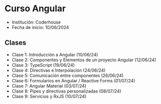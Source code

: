 # Curso Angular

- Institución: Coderhouse
- Fecha de inicio: 10/06/2024

## Clases

- Clase 1: Introducción a Angular (10/06/24)
- Clase 2: Componentes y Elementos de un proyecto Angular (12/06/24)
- Clase 3: TypeScript (19/06/24)
- Clase 4: Directivas e Interpolación (24/06/24)
- Clase 5: Comunicación entre componentes (26/06/24)
- Clase 6: Formularios en Angular / Reactive Forms (01/07/24)
- Clase 7: Angular Material (03/07/24)
- Clase 8: Pipes y directivas personalizadas (08/07/24)
- Clase 9: Servicios y RxJS (10/07/24)
